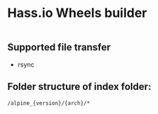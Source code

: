 # Hass.io Wheels builder

```

```


## Supported file transfer

- rsync

## Folder structure of index folder:

`/alpine_{version}/{arch}/*`
